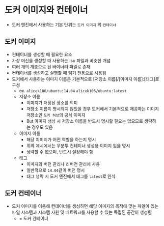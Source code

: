 # 도커 이미지와 컨테이너

- 도커 엔진에서 사용하는 기본 단위는 `도커 이미지` 와 `컨테이너`

## 도커 이미지

- 컨테이너를 생성할 때 필요한 요소
- 가상 머신을 생성할 때 사용하는 iso 파일과 비슷한 개념
- 여러 개의 계층으로 된 바이너리 파일로 존재
- 컨테이너를 생성하고 실행할 때 읽기 전용으로 사용됨
- 도커에서 사용하는 이미지 이름은 기본적으로 [저장소 이름]/[이미지 이름]:[태그]로 구성
    - ex. `alicek106/ubuntu:14.04` `alicek106/ubuntu:latest`
    - 저장소 이름
        - 이미지가 저장된 장소를 의미
        - 저장소 이름이 명시되지 않았을 경우 도커에서 기본적으로 제공하는 이미지 저장소인 `도커 허브`의 공식 이미지
        - But 이미지 생성 시 저장소 이름을 반드시 명시할 필요는 없으므로 생략하는 경우도 있음
    - 이미지 이름
        - 해당 이미지가 어떤 역할을 하는지 명시
        - 위의 예시에서는 우분투 컨테이너 생성용 이미지 임을 명시
        - 생략할 수 없으며, 반드시 설정해야 함
    - 태그
        - 이미지의 버전 관리나 리버전 관리에 사용
        - 일반적으로 `14.04`같이 버전 명시
        - 태그 생략 시 도커 엔진에서 태그를 `latest`로 인식

## 도커 컨테이너

- 도커 이미지를 이용해 컨테이너를 생성하면 해당 이미지의 목적에 맞는 파일이 있는 파일 시스템과 시스템 자원 및 네트워크를 사용할 수 있는 독립된 공간이 생성됨
    - = 도커 컨테이너